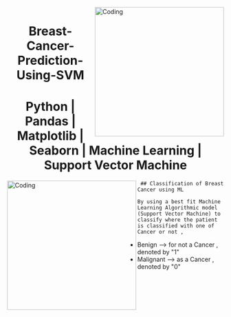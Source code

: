 <img align="right" alt="Coding" width="300" src="https://media.giphy.com/media/gutZ5Pm6Xl62eIf5RZ/giphy.gif">
<h1 align="center">Breast-Cancer-Prediction-Using-SVM</h1> 
<h1 align="center">Python | Pandas | Matplotlib | Seaborn | Machine Learning | Support Vector  Machine</h1>
<img align="left" alt="Coding" width="300" src="https://media.giphy.com/media/sCqnpiUFN228E/giphy.gif">

     ## Classification of Breast Cancer using ML 

    By using a best fit Machine Learning Algorithmic model (Support Vector Machine) to classify where the patient is classified with one of Cancer or not ,
    
   - Benign   --> for not a Cancer , denoted by  "1"
   - Malignant --> as a Cancer , denoted by  "0"



